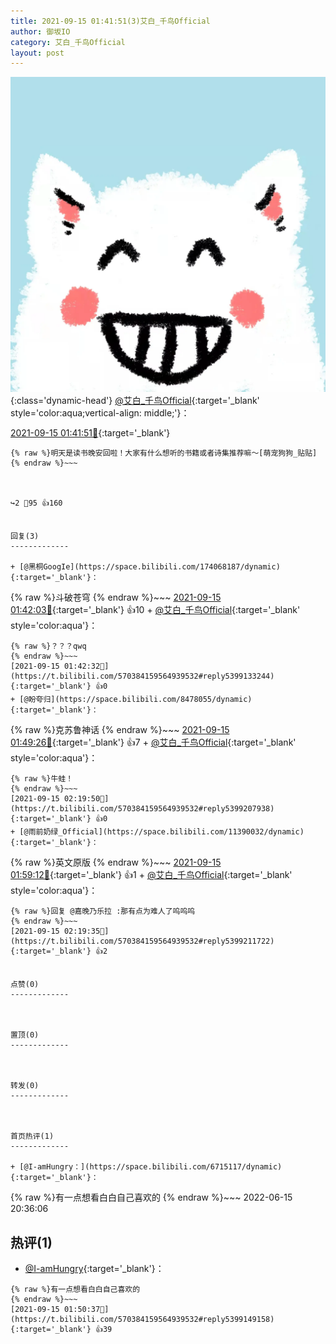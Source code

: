 ```yaml
---
title: 2021-09-15 01:41:51(3)艾白_千鸟Official
author: 御坂IO
category: 艾白_千鸟Official
layout: post
---
```


![img](/images/9ae8b9445fd0665cc014d9080156a45271be73c6.jpg){:class='dynamic-head'}
[@艾白_千鸟Official](https://space.bilibili.com/334537711/dynamic){:target='_blank' style='color:aqua;vertical-align: middle;'}：

[2021-09-15 01:41:51🔗](https://t.bilibili.com/570384159564939532){:target='_blank'}

~~~
{% raw %}明天是读书晚安回啦！大家有什么想听的书籍或者诗集推荐嘛～[萌宠狗狗_贴贴]
{% endraw %}~~~



↪️2 💬95 👍160


回复(3)
-------------

+ [@黑桐GoogIe](https://space.bilibili.com/174068187/dynamic){:target='_blank'}：
~~~
{% raw %}斗破苍穹
{% endraw %}~~~
[2021-09-15 01:42:03🔗](https://t.bilibili.com/570384159564939532#reply5399141948){:target='_blank'} 👍10
    + [@艾白_千鸟Official](https://space.bilibili.com/334537711/dynamic){:target='_blank' style='color:aqua'}：
~~~
{% raw %}？？？qwq
{% endraw %}~~~
[2021-09-15 01:42:32🔗](https://t.bilibili.com/570384159564939532#reply5399133244){:target='_blank'} 👍0
+ [@盼夸归](https://space.bilibili.com/8478055/dynamic){:target='_blank'}：
~~~
{% raw %}克苏鲁神话
{% endraw %}~~~
[2021-09-15 01:49:26🔗](https://t.bilibili.com/570384159564939532#reply5399157521){:target='_blank'} 👍7
    + [@艾白_千鸟Official](https://space.bilibili.com/334537711/dynamic){:target='_blank' style='color:aqua'}：
~~~
{% raw %}牛蛙！
{% endraw %}~~~
[2021-09-15 02:19:50🔗](https://t.bilibili.com/570384159564939532#reply5399207938){:target='_blank'} 👍0
+ [@雨前奶绿_Official](https://space.bilibili.com/11390032/dynamic){:target='_blank'}：
~~~
{% raw %}英文原版
{% endraw %}~~~
[2021-09-15 01:59:12🔗](https://t.bilibili.com/570384159564939532#reply5399169737){:target='_blank'} 👍1
    + [@艾白_千鸟Official](https://space.bilibili.com/334537711/dynamic){:target='_blank' style='color:aqua'}：
~~~
{% raw %}回复 @嘉晚乃乐拉 :那有点为难人了呜呜呜
{% endraw %}~~~
[2021-09-15 02:19:35🔗](https://t.bilibili.com/570384159564939532#reply5399211722){:target='_blank'} 👍2


点赞(0)
-------------



置顶(0)
-------------



转发(0)
-------------



首页热评(1)
-------------

+ [@I-amHungry：](https://space.bilibili.com/6715117/dynamic){:target='_blank'}：
~~~
{% raw %}有一点想看白白自己喜欢的
{% endraw %}~~~
2022-06-15 20:36:06


热评(1)
-------------

+ [@I-amHungry](https://space.bilibili.com/6715117/dynamic){:target='_blank'}：
~~~
{% raw %}有一点想看白白自己喜欢的
{% endraw %}~~~
[2021-09-15 01:50:37🔗](https://t.bilibili.com/570384159564939532#reply5399149158){:target='_blank'} 👍39


